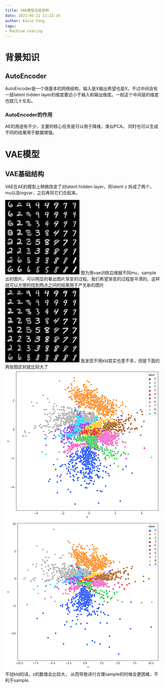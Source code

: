 ```yaml
---
title: VAE模型及其变种
date: 2021-05-21 11:22:19
author: Kevin Feng
tags:
- Machine Learing
---
```

# 背景知识
## AutoEncoder
AutoEncoder是一个很基本的网络结构，输入是X输出希望也是X，不过中间会有一层latent hidden layer的维度要远小于输入和输出维度。一般这个中间层的维度也就几十左右。
### AutoEncoder的作用
AE的用途有不少，主要的核心任务是可以用于降维，类似PCA。 同时也可以生成不同的结果用于数据增强。
# VAE模型
## VAE基础结构
VAE在AE的模型上稍微改变了对latent hidden layer。将latent z 拆成了两个，mu以及logvar，之后再将它们合起来。

![](VAE-Model/vae_sample_with_kld.png)
图为用vae训练后根据不同mu，sample出的图片。可以明显的看出图片渐变的过程。我们希望渐变的过程是平滑的，这样就可以方便的找到两点之间的结果用于产生新的图片
![](VAE-Model/vae_sample_no_kld.png)
我发现不用kld其实也差不多，但是下面的两张图区别就比较大了
![](VAE-Model/vae_input_scatter_with_kld.png)
![](VAE-Model/vae_input_scatter_no_kld.png)
不加kld的话，z的数值会比较大， 从而导致进行合理sample的时候会更困难，不利于sample.